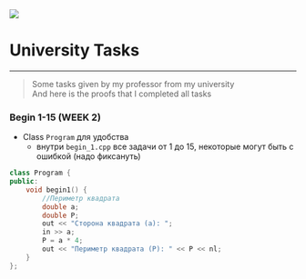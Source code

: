 <img src="https://capsule-render.vercel.app/api?type=wave&color=gradient&height=200&section=header&text=24-03%20Univer%20Tasks!&fontSize=50" />

# University Tasks
---

> Some tasks given by my professor from my university  
> And here is the proofs that I completed all tasks 

### Begin 1-15 (WEEK 2)
- Clаss `Program` для удобства
	- внутри `begin_1.cpp` все задачи от 1 до 15, некоторые могут быть с ошибкой (надо фиксануть)

```cpp
class Program {
public:
    void begin1() {
    	//Периметр квадрата
        double a;
        double P;
        out << "Сторона квадрата (a): ";
        in >> a;
        P = a * 4;
        out << "Периметр квадрата (P): " << P << nl;
    }
};


```